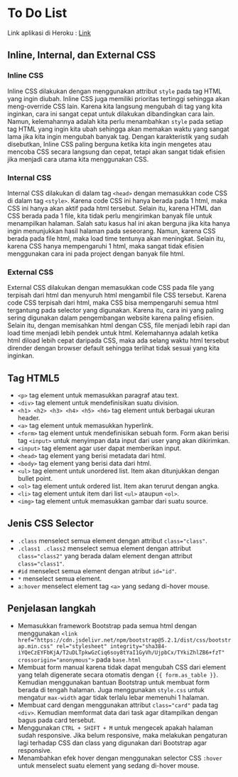 # To Do List

Link aplikasi di Heroku : [Link](https://pbp-tugas-2-insta-x.herokuapp.com/todolist)

## Inline, Internal, dan External CSS
### Inline CSS
Inline CSS dilakukan dengan menggunakan attribut `style` pada tag HTML yang ingin diubah. Inline CSS juga memiliki prioritas tertinggi sehingga akan meng-override CSS lain. Karena kita langsung mengubah di tag yang kita inginkan, cara ini sangat cepat untuk dilakukan dibandingkan cara lain. Namun, kelemahannya adalah kita perlu menambahkan `style` pada setiap tag HTML yang ingin kita ubah sehingga akan memakan waktu yang sangat lama jika kita ingin mengubah banyak tag. Dengan karakteristik yang sudah disebutkan, Inline CSS paling berguna ketika kita ingin mengetes atau mencoba CSS secara langsung dan cepat, tetapi akan sangat tidak efisien jika menjadi cara utama kita menggunakan CSS.

### Internal CSS
Internal CSS dilakukan di dalam tag `<head>` dengan memasukkan code CSS di dalam tag `<style>`. Karena code CSS ini hanya berada pada 1 html, maka CSS ini hanya akan aktif pada html tersebut. Selain itu, karena HTML dan CSS berada pada 1 file, kita tidak perlu mengirimkan banyak file untuk menampilkan halaman. Salah satu kasus hal ini akan berguna jika kita hanya ingin menunjukkan hasil halaman pada seseorang. Namun, karena CSS berada pada file html, maka load time tentunya akan meningkat. Selain itu, karena CSS hanya mempengaruhi 1 html, maka sangat tidak efisien menggunakan cara ini pada project dengan banyak file html.

### External CSS
External CSS dilakukan dengan memasukkan code CSS pada file yang terpisah dari html dan menyuruh html mengambil file CSS tersebut. Karena code CSS terpisah dari html, maka CSS bisa mempengaruhi semua html tergantung pada selector yang digunakan. Karena itu, cara ini yang paling sering digunakan dalam pengembangan website karena paling efisien. Selain itu, dengan memisahkan html dengan CSS, file menjadi lebih rapi dan load time menjadi lebih pendek untuk html. Kelemahannya adalah ketika html diload lebih cepat daripada CSS, maka ada selang waktu html tersebut dirender dengan browser default sehingga terlihat tidak sesuai yang kita inginkan.

## Tag HTML5
- `<p>` tag element untuk memasukkan paragraf atau text.
- `<div>` tag element untuk mendefinisikan suatu division.
- `<h1> <h2> <h3> <h4> <h5> <h6>` tag element untuk berbagai ukuran header.
- `<a>` tag element untuk memasukkan hyperlink.
- `<form>` tag element untuk mendefinisikan sebuah form. Form akan berisi tag `<input>` untuk menyimpan data input dari user yang akan dikirimkan.
- `<input>` tag element agar user dapat memberikan input.
- `<head>` tag element yang berisi metadata dari html.
- `<body>` tag element yang berisi data dari html.
- `<ul>` tag element untuk unordered list. Item akan ditunjukkan dengan bullet point.
- `<ol>` tag element untuk ordered list. Item akan terurut dengan angka.
- `<li>` tag element untuk item dari list `<ul>` ataupun `<ol>`.
- `<img>` tag element untuk memasukkan gambar dari suatu source.

## Jenis CSS Selector
- `.class` menselect semua element dengan attribut `class="class"`.
- `.class1 .class2` menselect semua element dengan attribut `class="class2"` yang berada dalam element dengan attribut `class="class1"`.
- `#id` menselect semua element dengan atribut `id="id"`.
- `*` menselect semua element.
- `a:hover` menselect element tag `<a>` yang sedang di-hover mouse.

## Penjelasan langkah
- Memasukkan framework Bootstrap pada semua html dengan menggunakan `<link href="https://cdn.jsdelivr.net/npm/bootstrap@5.2.1/dist/css/bootstrap.min.css" rel="stylesheet" integrity="sha384-iYQeCzEYFbKjA/T2uDLTpkwGzCiq6soy8tYaI1GyVh/UjpbCx/TYkiZhlZB6+fzT" crossorigin="anonymous">` pada `base.html`
- Membuat form manual karena tidak dapat mengubah CSS dari element yang telah digenerate secara otomatis dengan `{{ form.as_table }}`. Kemudian menggunakan bantuan Bootstrap untuk membuat form berada di tengah halaman. Juga menggunakan `style.css` untuk mengatur `max-width` agar tidak terlalu lebar memenuhi 1 halaman.
- Membuat card dengan menggunakan attribut `class="card"` pada tag `<div>`. Kemudian memformat data dari task agar ditampilkan dengan bagus pada card tersebut.
- Menggunakan `CTRL + SHIFT + M` untuk mengecek apakah halaman sudah responsive. Jika belum responsive, maka melakukan pengaturan lagi terhadap CSS dan class yang digunakan dari Bootstrap agar responsive.
- Menambahkan efek hover dengan menggunakan selector CSS `:hover` untuk menselect suatu element yang sedang di-hover mouse.